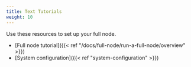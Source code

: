 ```yaml
---
title: Text Tutorials
weight: 10
---
```


Use these resources to set up your full node.

- [Full node tutorial]({{< ref "/docs/full-node/run-a-full-node/overview" >}})
- [System configuration]({{< ref "system-configuration" >}})
